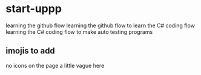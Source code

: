 # start-uppp
learning the github flow
learning the github flow to learn the C# coding flow
learning the C# coding flow to make auto testing programs
## imojis to add
no icons on the page
a little vague here
